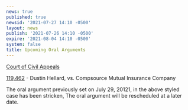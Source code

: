 ```yaml
---
news: true
published: true
newsid: '2021-07-27 14:10 -0500'
layout: news
publish: '2021-07-26 14:10 -0500'
expire: '2021-08-04 14:10 -0500'
system: false
title: Upcoming Oral Arguments
---
```

<u>Court of Civil Appeals</u>

[119,462](http://www.oscn.net/dockets/GetCaseInformation.aspx?db=appellate&number=119462) - Dustin Hellard, vs. Compsource Mutual Insurance Company

The oral argument previously set on July 29, 20121, in the above styled case has been stricken, The oral argument will be rescheduled at a later date.
